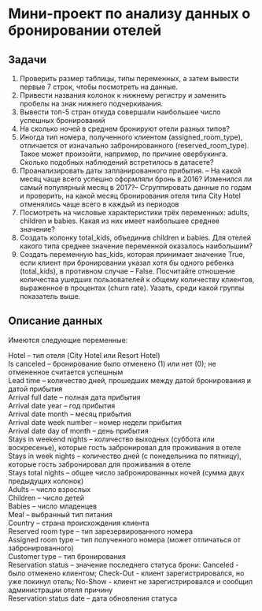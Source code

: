 # Мини-проект по анализу данных о бронировании отелей
## Задачи
1. Проверить размер таблицы, типы переменных, а затем вывести первые 7 строк, чтобы посмотреть на данные. 
2. Привести названия колонок к нижнему регистру и заменить пробелы на знак нижнего подчеркивания.
3. Вывести топ-5 стран откуда совершали наибольшее число успешных бронирований
4. На сколько ночей в среднем бронируют отели разных типов?
5. Иногда тип номера, полученного клиентом (assigned_room_type), отличается от изначально забронированного (reserved_room_type). Такое может произойти, например, по причине овербукинга. Сколько подобных наблюдений встретилось в датасете?
6. Проанализировать даты запланированного прибытия. – На какой месяц чаще всего успешно оформляли бронь в 2016? Изменился ли самый популярный месяц в 2017?– Сгруппировать данные по годам и проверить, на какой месяц бронирования отеля типа City Hotel отменялись чаще всего в каждый из периодов
7. Посмотреть на числовые характеристики трёх переменных: adults, children и babies. Какая из них имеет наибольшее среднее значение?
8. Создать колонку total_kids, объединив children и babies. Для отелей какого типа среднее значение переменной оказалось наибольшим?
9. Создать переменную has_kids, которая принимает значение True, если клиент при бронировании указал хотя бы одного ребенка (total_kids), в противном случае – False. Посчитайте отношение количества ушедших пользователей к общему количеству клиентов, выраженное в процентах (churn rate). Уазать, среди какой группы показатель выше.
## Описание данных
Имеются следующие переменные:

Hotel – тип отеля (City Hotel или Resort Hotel)\
Is canceled – бронирование было отменено (1) или нет (0); не отмененное считается успешным\
Lead time – количество дней, прошедших между датой бронирования и датой прибытия\
Arrival full date – полная дата прибытия\
Arrival date year – год прибытия\
Arrival date month – месяц прибытия\
Arrival date week number – номер недели прибытия\
Arrival date day of month – день прибытия\
Stays in weekend nights – количество выходных (суббота или воскресенье), которые гость забронировал для проживания в отеле \
Stays in week nights – количество дней (с понедельника по пятницу), которые гость забронировал для проживания в отеле\
Stays total nights – общее число забронированных ночей (сумма двух предыдущих колонок)\
Adults – число взрослых\
Children – число детей\
Babies – число младенцев\
Meal – выбранный тип питания\
Country – страна происхождения клиента\
Reserved room type – тип зарезервированного номера\
Assigned room type – тип полученного номера (может отличаться от забронированного)\
Customer type – тип бронирования\
Reservation status – значение последнего статуса брони: Canceled - было отменено клиентом; Check-Out - клиент зарегистрировался, но уже покинул отель; No-Show - клиент не зарегистрировался и сообщил администрации отеля причину \
Reservation status date – дата обновления статуса
